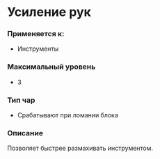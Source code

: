 # Усиление рук

### Применяется к:

* Инструменты

### Максимальный уровень

* 3

### Тип чар&#x20;

* Срабатывают при ломании блока

### Описание

Позволяет быстрее размахивать инструментом.
